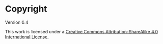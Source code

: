 # Copyright

Version 0.4

This work is licensed under a [Creative Commons Attribution-ShareAlike 4.0 International License.](http://creativecommons.org/licenses/by-sa/4.0/)

